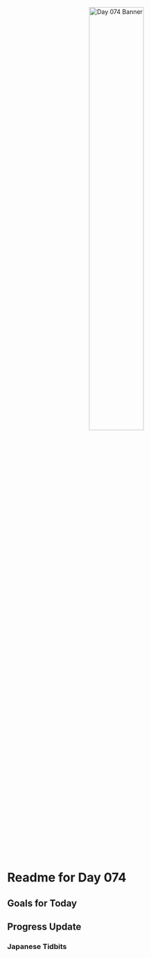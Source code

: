<div align="center">
 <img src="../..Images/image_074.jpg" alt="Day 074 Banner" width="50%">
</div>

# Readme for Day 074

## Goals for Today

## Progress Update

### Japanese Tidbits


